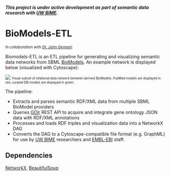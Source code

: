
_**This project is under active development as part of semantic data research with
[UW BIME](http://bime.uw.edu/).**_

# BioModels-ETL

<sub>_In collaboration with [Dr. John Gennari](http://bime.uw.edu/faculty/john-gennari/)._</sub>

Biomodels-ETL is an ETL pipeline for generating and visualizing semantic data networks 
from SBML [BioModels](https://www.ebi.ac.uk/biomodels/). An example network is displayed below
(visualized with Cytoscape):

![](https://imgur.com/oOglAcV.gif)
<sub><sup>
Visual subset of relational data network between derived BioModels.
PubMed models are displayed in red, curated EBI models are displayed in green.
</sup></sub>

The pipeline:
- Extracts and parses semantic RDF/XML data from multiple SBML BioModel providers
- Queries [GOlr](https://github.com/geneontology/amigo/tree/master/golr) REST API to acquire
 and integrate gene ontology JSON data with RDF/XML annotations
- Processes and loads RDF triples and visualization data into a NetworkX DAG
- Converts the DAG to a Cytoscape-compatible file format (e.g. GraphML) for use by 
[UW BIME](http://bime.uw.edu/) researchers and [EMBL-EBI](https://www.ebi.ac.uk/) staff.

## Dependencies

[NetworkX](https://networkx.github.io/), [BeautifulSoup](https://pypi.org/project/beautifulsoup4/)
